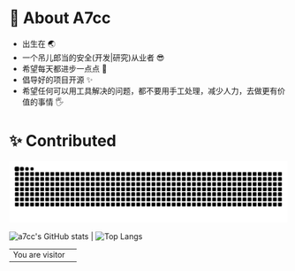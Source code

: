 <!--
**A7cc/A7cc** is a ✨ _special_ ✨ repository because its `README.md` (this file) appears on your GitHub profile.

Here are some ideas to get you started:

- 🔭 I’m currently working on ...
- 🌱 I’m currently learning ...
- 👯 I’m looking to collaborate on ...
- 🤔 I’m looking for help with ...
- 💬 Ask me about ...
- 📫 How to reach me: ...
- 😄 Pronouns: ...
- ⚡ Fun fact: ...
-->

# 🔱 About A7cc

- 出生在 🌏
- 一个吊儿郎当的安全(开发|研究)从业者 😎
- 希望每天都进步一点点 👊
- 倡导好的项目开源 ✨
- 希望任何可以用工具解决的问题，都不要用手工处理，减少人力，去做更有价值的事情 🖐

# ✨ Contributed

<picture>
  <source media="(prefers-color-scheme: dark)" srcset="https://raw.githubusercontent.com/A7cc/A7cc/output/github-contribution-grid-snake-dark.svg">
  <source media="(prefers-color-scheme: light)" srcset="https://raw.githubusercontent.com/A7cc/A7cc/output/github-contribution-grid-snake.svg">
  <img alt="github contribution grid snake animation" src="https://raw.githubusercontent.com/A7cc/A7cc/output/github-contribution-grid-snake.svg">
</picture>

![a7cc's GitHub stats](https://github-readme-stats.vercel.app/api?username=a7cc&show_icons=true&theme=tokyonight) | ![Top Langs](https://github-readme-stats.vercel.app/api/top-langs/?username=a7cc&layout=compact&theme=tokyonight)

<table>
  <tr>
    <td>You are visitor</td>
    <td><img src="https://profile-counter.glitch.me/a7cc/count.svg" alt="" /></td>
  </tr>
</table>
